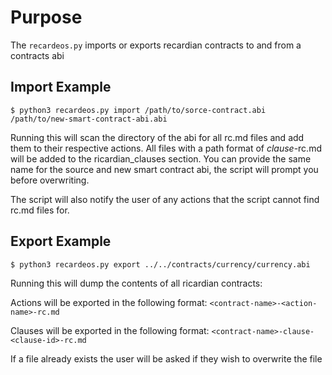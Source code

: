 # Purpose
The `recardeos.py` imports or exports recardian contracts to and from a contracts abi

## Import Example
`$ python3 recardeos.py import /path/to/sorce-contract.abi /path/to/new-smart-contract-abi.abi`

Running this will scan the directory of the abi for all rc.md files and add them to their respective actions.  All files with a path format of *clause*-rc.md will be added to the ricardian_clauses section.  You can provide the same name for the source and new smart contract abi, the script will prompt you before overwriting.

The script will also notify the user of any actions that the script cannot find rc.md files for.

## Export Example
`$ python3 recardeos.py export ../../contracts/currency/currency.abi`

Running this will dump the contents of all ricardian contracts:

Actions will be exported in the following format: `<contract-name>-<action-name>-rc.md`

Clauses will be exported in the following format: `<contract-name>-clause-<clause-id>-rc.md`

If a file already exists the user will be asked if they wish to overwrite the file
